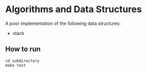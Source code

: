 # Algorithms and Data Structures

A poor implementation of the following data structures:

* stack

## How to run

```
cd subdirectory
make test
```
